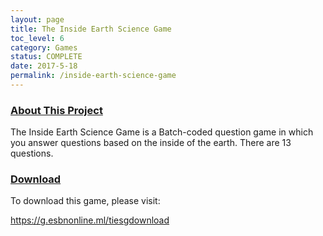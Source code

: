 ```yaml
---
layout: page
title: The Inside Earth Science Game
toc_level: 6
category: Games
status: COMPLETE
date: 2017-5-18
permalink: /inside-earth-science-game
---
```


### <u>About This Project</u>

The Inside Earth Science Game is a Batch-coded question game in which you answer questions based on the inside of the earth.  There are 13 questions.

### <u>Download</u>

To download this game, please visit:

<a target="_blank" href="https://g.esbnonline.ml/tiesgdownload">https://g.esbnonline.ml/tiesgdownload</a>
